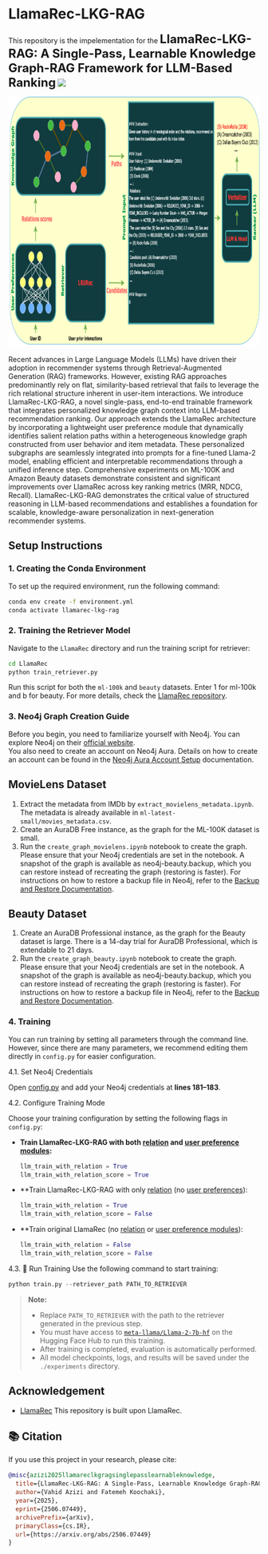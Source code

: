 # LlamaRec-LKG-RAG

This repository is the impelementation for the <font size='5'>**LlamaRec-LKG-RAG: A Single-Pass, Learnable Knowledge Graph-RAG Framework for LLM-Based Ranking**</font> <a href='https://www.arxiv.org/abs/2506.07449'><img src='https://img.shields.io/badge/Paper-Arxiv-red'></a>

<p align="center">
      <img src=model.png width=800, height=500>
</p>

Recent advances in Large Language Models (LLMs) have driven their adoption in recommender systems through Retrieval-Augmented Generation (RAG) frameworks. However, existing RAG approaches predominantly rely on flat, similarity-based retrieval that fails to leverage the rich relational structure inherent in user-item interactions. We introduce LlamaRec-LKG-RAG, a novel single-pass, end-to-end trainable framework that integrates personalized knowledge graph context into LLM-based recommendation ranking. Our approach extends the LlamaRec architecture by incorporating a lightweight user preference module that dynamically identifies salient relation paths within a heterogeneous knowledge graph constructed from user behavior and item metadata. These personalized subgraphs are seamlessly integrated into prompts for a fine-tuned Llama-2 model, enabling efficient and interpretable recommendations through a unified inference step. Comprehensive experiments on ML-100K and Amazon Beauty datasets demonstrate consistent and significant improvements over LlamaRec across key ranking metrics (MRR, NDCG, Recall). LlamaRec-LKG-RAG demonstrates the critical value of structured reasoning in LLM-based recommendations and establishes a foundation for scalable, knowledge-aware personalization in next-generation recommender systems.

## Setup Instructions

### 1. Creating the Conda Environment
To set up the required environment, run the following command:
```sh
conda env create -f environment.yml
conda activate llamarec-lkg-rag
```

### 2. Training the Retriever Model
Navigate to the `LlamaRec` directory and run the training script for retriever:
```sh
cd LlamaRec
python train_retriever.py
```
Run this script for both the `ml-100k` and `beauty` datasets. Enter 1 for ml-100k and b for beauty.
For more details, check the [LlamaRec repository](https://github.com/Yueeeeeeee/LlamaRec).

### 3. Neo4j Graph Creation Guide
Before you begin, you need to familiarize yourself with Neo4j. You can explore Neo4j on their [official website](https://neo4j.com).  
You also need to create an account on Neo4j Aura. Details on how to create an account can be found in the [Neo4j Aura Account Setup](https://neo4j.com/docs/aura/classic/platform/create-account/) documentation.

## MovieLens Dataset
1. Extract the metadata from IMDb by `extract_movielens_metadata.ipynb`. The metadata is already available in `ml-latest-small/movies_metadata.csv`.
2. Create an AuraDB Free instance, as the graph for the ML-100K dataset is small.
3. Run the `create_graph_movielens.ipynb` notebook to create the graph. Please ensure that your Neo4j credentials are set in the notebook. A snapshot of the graph is available as neo4j-beauty.backup, which you can restore instead of recreating the graph (restoring is faster). For instructions on how to restore a backup file in Neo4j, refer to the [Backup and Restore Documentation](https://neo4j.com/docs/aura/managing-instances/backup-restore-export/).

## Beauty Dataset
1. Create an AuraDB Professional instance, as the graph for the Beauty dataset is large. There is a 14-day trial for AuraDB Professional, which is extendable to 21 days.
2. Run the `create_graph_beauty.ipynb` notebook to create the graph. Please ensure that your Neo4j credentials are set in the notebook. A snapshot of the graph is available as neo4j-beauty.backup, which you can restore instead of recreating the graph (restoring is faster). For instructions on how to restore a backup file in Neo4j, refer to the [Backup and Restore Documentation](https://neo4j.com/docs/aura/managing-instances/backup-restore-export/).

### 4. Training
You can run training by setting all parameters through the command line. However, since there are many parameters, we recommend editing them directly in `config.py` for easier configuration.

4.1. Set Neo4j Credentials

Open [config.py](LlamaRec/config.py#L181-L183) and add your Neo4j credentials at **lines 181–183**.

4.2. Configure Training Mode

Choose your training configuration by setting the following flags in `config.py`:

- **Train LlamaRec-LKG-RAG with both [relation](LlamaRec/config.py#L147) and [user preference modules](LlamaRec/config.py#L152):**
  ```python
  llm_train_with_relation = True
  llm_train_with_relation_score = True

- **Train LlamaRec-LKG-RAG with only [relation](LlamaRec/config.py#L147) (no [user preferences](LlamaRec/config.py#L152)):
  ```python
  llm_train_with_relation = True
  llm_train_with_relation_score = False

- **Train original LlamaRec (no [relation](LlamaRec/config.py#L147) or [user preference modules](LlamaRec/config.py#L152)):
  ```python
  llm_train_with_relation = False
  llm_train_with_relation_score = False

4.3. 🚀 Run Training
Use the following command to start training:
  ```python
  python train.py --retriever_path PATH_TO_RETRIEVER
```

> **Note:**  
> - Replace `PATH_TO_RETRIEVER` with the path to the retriever generated in the previous step.  
> - You must have access to [`meta-llama/Llama-2-7b-hf`](https://huggingface.co/meta-llama/Llama-2-7b-hf) on the Hugging Face Hub to run this training.  
> - After training is completed, evaluation is automatically performed.  
> - All model checkpoints, logs, and results will be saved under the `./experiments` directory.


## Acknowledgement
+ [LlamaRec](https://github.com/Yueeeeeeee/LlamaRec) This repository is built upon LlamaRec.

## 📚 Citation

If you use this project in your research, please cite:

```bibtex
@misc{azizi2025llamareclkgragsinglepasslearnableknowledge,
  title={LlamaRec-LKG-RAG: A Single-Pass, Learnable Knowledge Graph-RAG Framework for LLM-Based Ranking},
  author={Vahid Azizi and Fatemeh Koochaki},
  year={2025},
  eprint={2506.07449},
  archivePrefix={arXiv},
  primaryClass={cs.IR},
  url={https://arxiv.org/abs/2506.07449}
}
```
